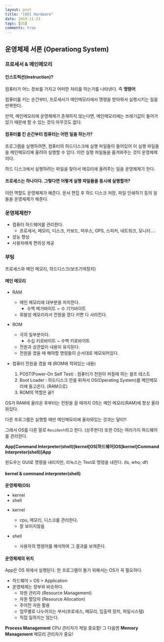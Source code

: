 ```yaml
---
layout: post
title: "[OS] Hardware"
date: 2019-11-23
tags: [OS]
comments: true
---
```


## 운영체제 서론 (Operationg System)

### 프로세서 & 메인메모리

#### 인스트럭션(Instruction)?

컴퓨터가 어느 정보를 가지고 어떠한 처리를 하는가를 나타낸다. 즉 **명령어**

컴퓨터를 키는 순간부터, 프로세서가 메인메모리에서 명령을 받아와서 실행시키는 일을 반복한다.

만약, 메인메모리에 운영체제가 존재하지 않는다면, 메인메모리에는 쓰레기값이 들어가 있기 때문에 할 수 있는 것이 아무것도 없다.

#### 컴퓨터를 킨 순간부터 컴퓨터는 어떤 일을 하는가?

프로그램을 실행하려면, 컴퓨터의 하드디스크에 실행 파일들이 들어있어 이 실행 파일들을 메인메모리에 올려야 실행할 수 있다. 이런 실행 파일들을 옮겨와주는 것이 운영체제이다.

하드 디스크에서 실행하려는 파일을 찾아서 메모리에 올려주는 일을 운영체제가 한다.

#### 프로세스는 하나이다. 그렇다면 어떻게 실행 파일들을 동시에 실행할까?

이런 역할도 운영체제가 해준다. 문서 편집 후 하드 디스크 저장, 파일 인쇄하기 등의 일들을 운영체제가 해준다.

### 운영체제란?

* 컴퓨터 하드웨어를 관리한다.
    - 프로세서, 메모리, 디스크, 키보드, 마우스, GPS, 스피커, 네트워크, 모니터....
* 성능 향상
* 사용자에게 편의성 제공

### 부팅

프로세스와 메인 메모리, 하드디스크(보조기억장치)

#### 메인 메모리

* RAM
    - 메인 메모리에 대부분을 차지한다.
        - 수백 메가바이트 ~ 수 기가바이트
    - 휘발성 메모리라서 전원을 껐다 키면 다 사라진다.
* ROM
    - 극히 일부분이다.
        - 수십 키로바이트 ~ 수백 키로바이트
    - 전원과 상관없이 내용이 유지된다.
    - 전원을 켰을 때 해야할 명령들이 순서대로 메모되어있다.
    
* 컴퓨터 전원을 켰을 때 (ROM에 적혀있는 내용)
    1. POST(Power-On Self Test) : 컴퓨터가 전원이 켜질때 하는 셀프 테스트
    2. Boot Loader : 하드디스크 안을 뒤져서 OS(Operating System)를 메인메모리에 들고온다. (RAM으로)
    3. ROM의 역할은 끝!!


OS가 RAM에 올라온 후부터는 전원을 끌 때까지 OS는 메인 메모리(RAM)에 항상 올라와있다.

다른 프로그램은 실행할 때만 메인메모리에 올라와있는 것과는 달리!!

그래서 OS를 다른 말로 `Resident`라고 한다. (상주한다)
또한 OS는 여러가지 하드웨어를 관리한다.

**App[Command Interpreter(shell)[kernel[OS[하드웨어]OS]kernel]Command Interpreter(shell)]App**

윈도우는 GUI로 명령을 내리지만, 리눅스는 Text로 명령을 내린다. (ls, who, df)

#### kernel & command interpreter(shell)

**운영체제(OS)**
- kernel
- shell

* kernel
    - cpu, 메모리, 디스크를 관리한다.
    - 잘 보이지않음

* shell
    - 사용자의 명령어를 해석하여 그 결과를 보여준다.

#### 운영체제의 위치

App은 OS 위에서 실행된다. 한 프로그램이 돌기 위해서는 OS가 꼭 필요하다.

* 하드웨어 > OS > Application
* 운영체제는 정부와 비슷하다.
    - 자원 관리자 (Resource Management)
    - 자원 할당자 (Resource Allocation)
    - 주어진 자원 활용
    - 업무별로 나누어지는 부서(프로세스, 메모리, 입출력 장치, 파일시스템)
    - 직접 일하지는 않는다.

**Process Management** CPU 관리자가 제일 중요함!
그 다음엔 **Memory Management** 메모리 관리자가 중요!
